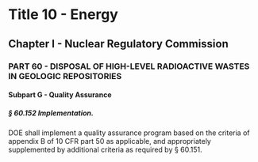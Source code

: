 
# Title 10 - Energy
## Chapter I - Nuclear Regulatory Commission
### PART 60 - DISPOSAL OF HIGH-LEVEL RADIOACTIVE WASTES IN GEOLOGIC REPOSITORIES
#### Subpart G - Quality Assurance
##### § 60.152 Implementation.

DOE shall implement a quality assurance program based on the criteria of appendix B of 10 CFR part 50 as applicable, and appropriately supplemented by additional criteria as required by § 60.151.
